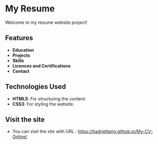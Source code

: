 # My Resume

Welcome to my resume website project!  

## Features

- **Education**
- **Projects**
- **Skills**
- **Licences and Certifications**
- **Contact**


## Technologies Used

- **HTML5**: For structuring the content.
- **CSS3**: For styling the website.

## Visit the site

- You can visit the site with URL : https://hadriellamy.github.io/My-CV-Online/
